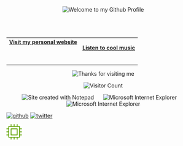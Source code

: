 <!-- "Hero" Header -->
<div align="center">
  <img src="https://github.com/BrunnerLivio/brunnerlivio/blob/master/images/welcome.png?raw=true" style="max-width: 100%;" alt="Welcome to my Github Profile" />
  <br />
  <br />

  <br />
  <br />

</div>

<!-- Social -->
<table width="100%" align="center">
<tr>
<td align="center">
<a href="https://pwn3rx.netlify.app/">
<strong>Visit my personal website </strong>
<br />
<br />
<br />


<p>



</a>
</p>

</td>


<td align="center">
<a href="https://soundcloud.com/discover/sets/personalized-tracks::s-a-i-f-411318961:1853933415?si=1a23d26aac554db98e6fd962f5f74e9f&utm_source=clipboard&utm_medium=text&utm_campaign=social_sharing">

<strong>Listen to cool music</strong>
<br />
<br />


<p>

</a>
</p>

</td>
</tr>
</table>

<div align="center">
<a href="https://github.com/BrunnerLivio/brunnerlivio/issues/62#issuecomment-new"><src=""></a> 
</div>


<!-- Footer -->

<div align="center">

<img height="120" alt="Thanks for visiting me" width="100%" src="https://raw.githubusercontent.com/BrunnerLivio/brunnerlivio/master/images/marquee.svg" />
<br />

![Visitor Count](https://profile-counter.glitch.me/brunnerlivio/count.svg)


<img src="https://raw.githubusercontent.com/BrunnerLivio/brunnerlivio/master/images/notepad.gif" alt="Site created with Notepad" height="30" />
<!-- "margin-right: whatever;" -->
<span>&nbsp;&nbsp;&nbsp;&nbsp;</span>  
<img src="https://raw.githubusercontent.com/BrunnerLivio/brunnerlivio/master/images/ie_logo.gif" alt="Microsoft Internet Explorer" />
<span>&nbsp;&nbsp;&nbsp;&nbsp;</span>  
<img src="https://raw.githubusercontent.com/BrunnerLivio/brunnerlivio/master/images/noframes.gif" alt="Microsoft Internet Explorer" />

</div>







[<img src='https://cdn.jsdelivr.net/npm/simple-icons@3.0.1/icons/github.svg' alt='github' height='40'>](https://github.com/‏0xS3IF)  [<img src='https://cdn.jsdelivr.net/npm/simple-icons@3.0.1/icons/twitter.svg' alt='twitter' height='40'>](https://twitter.com/‏0xS3IF)  

<a href='https://docs.github.com/en/developers'><img src='https://raw.githubusercontent.com/acervenky/animated-github-badges/master/assets/devbadge.gif' width='40' height='40'></a> 

